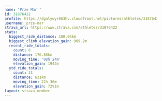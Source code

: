 ```yaml
---
name: 'Prze Mar '
id: 31876422
profile: https://dgalywyr863hv.cloudfront.net/pictures/athletes/31876422/22548952/6/large.jpg
username: prze-mar
strava_url: https://www.strava.com/athletes/31876422
stats:
  biggest_ride_distance: 180.04km
  biggest_climb_elevation_gain: 969.2m
  recent_ride_totals:
    count: 6
    distance: 176.88km
    moving_time: '08h 24m'
    elevation_gain: 1942m
  ytd_ride_totals:
    count: 31
    distance: 631km
    moving_time: 22h 36m
    elevation_gain: 7291m
layout: strava_member
--- 
```

